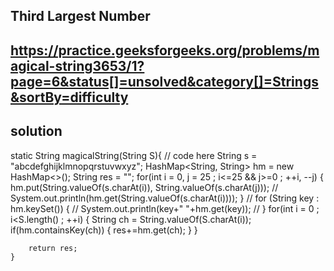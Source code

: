  ## Third Largest Number

## https://practice.geeksforgeeks.org/problems/magical-string3653/1?page=6&status[]=unsolved&category[]=Strings&sortBy=difficulty

## solution

   static String magicalString(String S){
        // code here
        String s = "abcdefghijklmnopqrstuvwxyz";
        HashMap<String, String> hm = new HashMap<>();
        String res = "";
        for(int i = 0, j = 25  ; i<=25 && j>=0 ; ++i, --j) {
            hm.put(String.valueOf(s.charAt(i)), String.valueOf(s.charAt(j)));
          //  System.out.println(hm.get(String.valueOf(s.charAt(i))));
        }
//         for (String key : hm.keySet()) {
//         System.out.println(key+" "+hm.get(key));
//   }
        for(int i = 0 ; i<S.length() ; ++i) {
            String ch = String.valueOf(S.charAt(i));
            if(hm.containsKey(ch)) {
                res+=hm.get(ch);
            }
        }
        
        
        return res;
    }